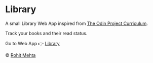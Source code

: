 # Library

A small Library Web App inspired from [The Odin Project Curriculum](https://www.theodinproject.com/paths/full-stack-javascript/courses/javascript/lessons/library).

Track your books and their read status.

Go to Web App 👉 [Library](https://rrohit.me/library)

&copy; [Rohit Mehta](https://github.com/r0hitm)
